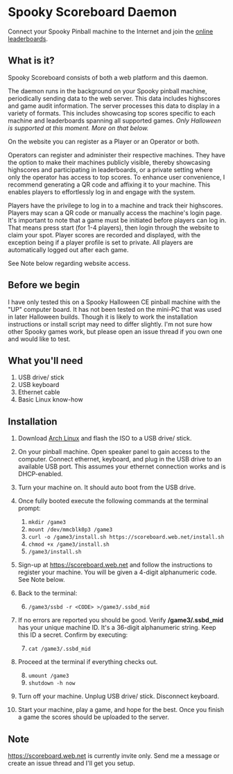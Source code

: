 Spooky Scoreboard Daemon
========================

Connect your Spooky Pinball machine to the Internet and join the
[online leaderboards](https://scoreboard.web.net).

What is it?
-----------

Spooky Scoreboard consists of both a web platform and this daemon.

The daemon runs in the background on your Spooky pinball machine, periodically
sending data to the web server. This data includes highscores and game audit
information. The server processes this data to display in a variety of formats.
This includes showcasing top scores specific to each machine and leaderboards
spanning all supported games. *Only Halloween is supported at this moment. More
on that below.*

On the website you can register as a Player or an Operator or both.

Operators can register and administer their respective machines. They have the
option to make their machines publicly visible, thereby showcasing highscores
and participating in leaderboards, or a private setting where only
the operator has access to top scores. To enhance user convenience, I recommend
generating a QR code and affixing it to your machine. This enables players to
effortlessly log in and engage with the system.

Players have the privilege to log in to a machine and track their highscores.
Players may scan a QR code or manually access the machine's login page. It's
important to note that a game must be initiated before players can log in.
That means press start (for 1-4 players), then login through the website to
claim your spot.  Player scores are recorded and displayed, with the exception
being if a player profile is set to private.  All players are automatically
logged out after each game.

See Note below regarding website access.

Before we begin
---------------

I have only tested this on a Spooky Halloween CE pinball machine with the "UP"
computer board.  It has not been tested on the mini-PC that was used in later
Halloween builds.  Though it is likely to work the installation instructions
or install script may need to differ slightly.  I'm not sure how other Spooky
games work, but please open an issue thread if you own one and would like
to test.

What you'll need
----------------

1. USB drive/ stick
2. USB keyboard
3. Ethernet cable
4. Basic Linux know-how

Installation
------------

1. Download [Arch Linux](https://archlinux.org/download/) and flash the ISO to
   a USB drive/ stick.

2. On your pinball machine.  Open speaker panel to gain access to the computer.
   Connect ethernet, keyboard, and plug in the USB drive to an available USB
   port.  This assumes your ethernet connection works and is DHCP-enabled.

3. Turn your machine on.  It should auto boot from the USB drive.

4. Once fully booted execute the following commands at the terminal prompt:

    1. `mkdir /game3`
    2. `mount /dev/mmcblk0p3 /game3`
    3. `curl -o /game3/install.sh https://scoreboard.web.net/install.sh`
    4. `chmod +x /game3/install.sh`
    5. `/game3/install.sh`

5. Sign-up at https://scoreboard.web.net and follow the instructions to
   register your machine.  You will be given a 4-digit alphanumeric code.
   See Note below.

6. Back to the terminal:

    6. `/game3/ssbd -r <CODE> >/game3/.ssbd_mid`

7. If no errors are reported you should be good.  Verify **/game3/.ssbd_mid**
   has your unique machine ID.  It's a 36-digit alphanumeric string.
   Keep this ID a secret.  Confirm by executing:

    7. `cat /game3/.ssbd_mid`

8. Proceed at the terminal if everything checks out.

    8. `umount /game3`
    9. `shutdown -h now`

9. Turn off your machine.  Unplug USB drive/ stick.  Disconnect keyboard.

10. Start your machine, play a game, and hope for the best.  Once you finish
    a game the scores should be uploaded to the server.

Note
----
https://scoreboard.web.net is currently invite only.  Send me a message or
create an issue thread and I'll get you setup.
